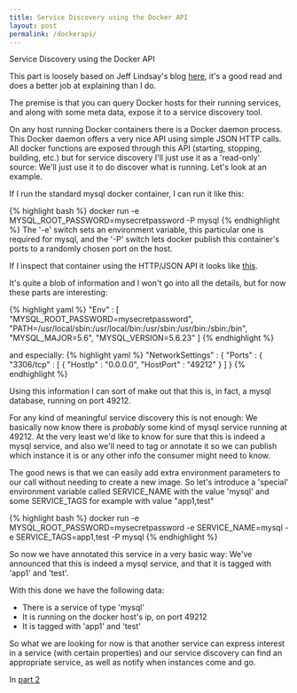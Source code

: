 ```yaml
---
title: Service Discovery using the Docker API
layout: post
permalink: /dockerapi/
---
```

Service Discovery using the Docker API

This part is loosely based on Jeff Lindsay's blog [here](http://progrium.com/blog/2014/09/10/automatic-docker-service-announcement-with-registrator/), it's a good read and does a better job at explaining than I do.

The premise is that you can query Docker hosts for their running services, and along with some meta data, expose it to a service discovery tool.

On any host running Docker containers there is a Docker daemon process. This Docker daemon offers a very nice API using simple JSON HTTP calls. All docker functions are exposed through this API (starting, stopping, building, etc.) but for service discovery I'll just use it as a 'read-only' source: We'll just use it to do discover what is running. Let's look at an example.

If I run the standard mysql docker container, I can run it like this:

{% highlight bash %}
docker run -e MYSQL_ROOT_PASSWORD=mysecretpassword -P mysql
{% endhighlight %}
The '-e' switch sets an environment variable, this particular one is required for mysql, and the '-P' switch lets docker publish this container's ports to a randomly chosen port on the host.

If I inspect that container using the HTTP/JSON API it looks like [this](info_json).

It's quite a blob of information and I won't go into all the details, but for now these parts are interesting:

{% highlight yaml %}
"Env" : [ "MYSQL_ROOT_PASSWORD=mysecretpassword",
   "PATH=/usr/local/sbin:/usr/local/bin:/usr/sbin:/usr/bin:/sbin:/bin",
   "MYSQL_MAJOR=5.6",
   "MYSQL_VERSION=5.6.23"
]
{% endhighlight %}

and especially:
{% highlight yaml %}
  "NetworkSettings" : {
    "Ports" : {
      "3306/tcp" : [ {
        "HostIp" : "0.0.0.0",
        "HostPort" : "49212"
      } ]
    }
{% endhighlight %}

Using this information I can sort of make out that this is, in fact, a mysql database, running on port 49212. 

For any kind of meaningful service discovery this is not enough: We basically now know there is *probably* some kind of mysql service running at 49212. At the very least we'd like to know for sure that this is indeed a mysql service, and also we'll need to tag or annotate it so we can publish which instance it is or any other info the consumer might need to know.

The good news is that we can easily add extra environment parameters to our call without needing to create a new image. So let's introduce a 'special' environment variable called SERVICE_NAME with the value 'mysql' and some SERVICE_TAGS for example with value "app1,test"

{% highlight bash %}
docker run -e MYSQL_ROOT_PASSWORD=mysecretpassword -e SERVICE_NAME=mysql -e SERVICE_TAGS=app1,test -P mysql
{% endhighlight %}

So now we have annotated this service in a very basic way: We've announced that this is indeed a mysql service, and that it is tagged with 'app1' and 'test'.

With this done we have the following data:
 - There is a service of type 'mysql'
 - It is running on the docker host's ip, on port 49212
 - It is tagged with 'app1' and 'test'

So what we are looking for now is that another service can express interest in a service (with certain properties) and our service discovery can find an appropriate service, as well as notify when instances come and go.

In [part 2](/OSGi/)
